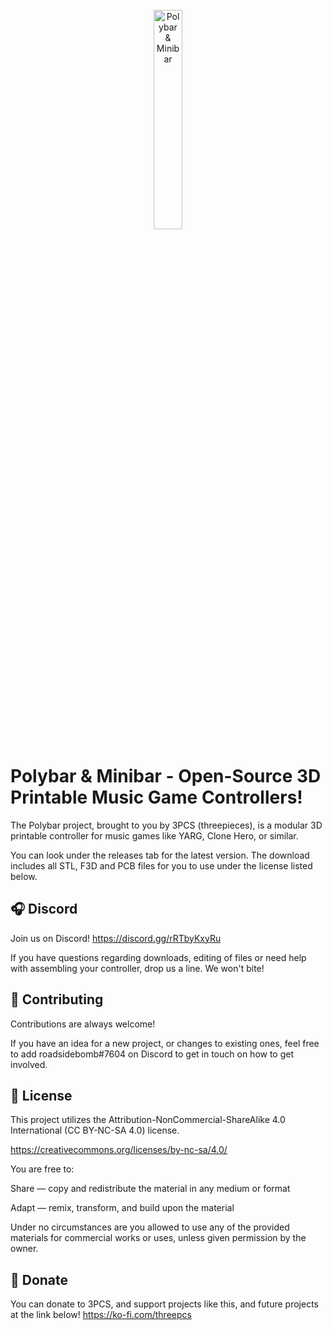<br/>
<div align="center">
<img src="https://i.imgur.com/I7idVAG.png" width="30%" alt="Polybar & Minibar">
</div>

# Polybar & Minibar - Open-Source 3D Printable Music Game Controllers!

The Polybar project, brought to you by 3PCS (threepieces), is a modular 3D printable controller for music games like YARG, Clone Hero, or similar.

You can look under the releases tab for the latest version. The download includes all STL, F3D and PCB files for you to use under the license listed below.

## 🎧 Discord 

Join us on Discord! https://discord.gg/rRTbyKxyRu

If you have questions regarding downloads, editing of files or need help with assembling your controller, drop us a line. We won't bite!

## 🔨 Contributing

Contributions are always welcome!

If you have an idea for a new project, or changes to existing ones, feel free to add roadsidebomb#7604 on Discord to get in touch on how to get involved.

## 💎 License

This project utilizes the Attribution-NonCommercial-ShareAlike 4.0 International (CC BY-NC-SA 4.0) license.

https://creativecommons.org/licenses/by-nc-sa/4.0/

You are free to:

Share — copy and redistribute the material in any medium or format

Adapt — remix, transform, and build upon the material

Under no circumstances are you allowed to use any of the provided materials for commercial works or uses, unless given permission by the owner.

## 💸 Donate

You can donate to 3PCS, and support projects like this, and future projects at the link below!
https://ko-fi.com/threepcs
